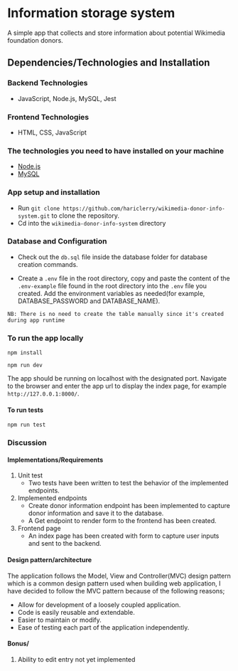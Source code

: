 # Information storage system

A simple app that collects and store information about potential Wikimedia foundation donors.

## Dependencies/Technologies and Installation

### Backend Technologies

- JavaScript, Node.js, MySQL, Jest

### Frontend Technologies

- HTML, CSS, JavaScript

### The technologies you need to have installed on your machine

- [Node.js](https://nodejs.org/en/download/)
- [MySQL](https://www.mysql.com/downloads/)

### App setup and installation

- Run `git clone https://github.com/hariclerry/wikimedia-donor-info-system.git` to clone the repository.
- Cd into the `wikimedia-donor-info-system` directory

### Database and Configuration

- Check out the `db.sql` file inside the database folder for database creation commands.

- Create a `.env` file in the root directory, copy and paste the content of the `.env-example` file found in the root directory into the `.env` file you created. Add the environment variables as needed(for example, DATABASE_PASSWORD and DATABASE_NAME).

`NB: There is no need to create the table manually since it's created during app runtime`

### To run the app locally

```
npm install
```

```
npm run dev
```

The app should be running on localhost with the designated port. Navigate to the browser and enter the app url to display the index page, for example `http://127.0.0.1:8000/`.

#### To run tests

```
npm run test
```

### Discussion

#### Implementations/Requirements

1. Unit test
   - Two tests have been written to test the behavior of the implemented endpoints.
2. Implemented endpoints
   - Create donor information endpoint has been implemented to capture donor information and save it to the database.
   - A Get endpoint to render form to the frontend has been created.
3. Frontend page
   - An index page has been created with form to capture user inputs and sent to the backend.

#### Design pattern/architecture

The application follows the Model, View and Controller(MVC) design pattern which is a common design pattern used when building web application, I have decided to follow the MVC pattern
because of the following reasons;

- Allow for development of a loosely coupled application.
- Code is easily reusable and extendable.
- Easier to maintain or modify.
- Ease of testing each part of the application independently.

#### Bonus/

1.  Ability to edit entry not yet implemented

